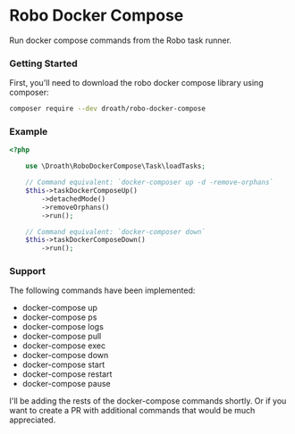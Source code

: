 # Robo Docker Compose

Run docker compose commands from the Robo task runner.

### Getting Started

First, you'll need to download the robo docker compose library using composer:

```bash
composer require --dev droath/robo-docker-compose
```

### Example

```php
<?php

    use \Droath\RoboDockerCompose\Task\loadTasks;

    // Command equivalent: `docker-composer up -d -remove-orphans`
    $this->taskDockerComposeUp()
        ->detachedMode()
        ->removeOrphans()
        ->run();

    // Command equivalent: `docker-composer down`
    $this->taskDockerComposeDown()
        ->run();
```

### Support

The following commands have been implemented:

- docker-compose up
- docker-compose ps
- docker-compose logs
- docker-compose pull
- docker-compose exec 
- docker-compose down
- docker-compose start
- docker-compose restart
- docker-compose pause

I'll be adding the rests of the docker-compose commands shortly. Or if you want
to create a PR with additional commands that would be much appreciated.


